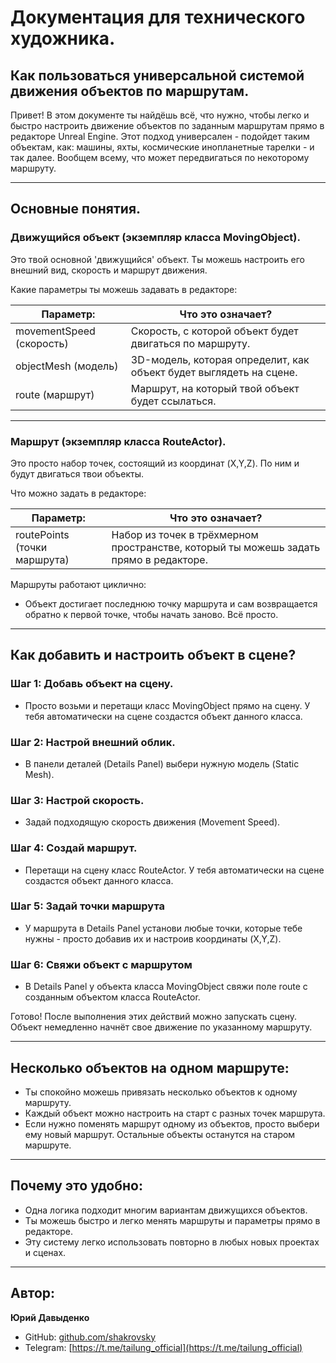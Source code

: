 # Документация для технического художника.

## Как пользоваться универсальной системой движения объектов по маршрутам.

Привет! В этом документе ты найдёшь всё, что нужно, чтобы легко и быстро настроить движение объектов по заданным маршрутам прямо в редакторе Unreal Engine. Этот подход универсален - подойдет таким объектам, как: машины, яхты, космические инопланетные тарелки - и так далее. Вообщем всему, что может передвигаться по некоторому маршруту.

---

## Основные понятия.

### Движущийся объект (экземпляр класса MovingObject).

Это твой основной 'движущийся' объект. Ты можешь настроить его внешний вид, скорость и маршрут движения.

Какие параметры ты можешь задавать в редакторе:

| Параметр:                       | Что это означает?                                                      |
|---------------------------------|------------------------------------------------------------------------|
| movementSpeed (скорость)        | Скорость, с которой объект будет двигаться по маршруту.                |
| objectMesh (модель)             | 3D-модель, которая определит, как объект будет выглядеть на сцене.     |
| route (маршрут)                 | Маршрут, на который твой объект будет ссылаться.                       |

---

### Маршрут (экземпляр класса RouteActor).

Это просто набор точек, состоящий из координат (X,Y,Z). По ним и будут двигаться твои объекты.

Что можно задать в редакторе:

| Параметр:                       | Что это означает?                                                             |
|---------------------------------|-------------------------------------------------------------------------------|
| routePoints (точки маршрута)    | Набор из точек в трёхмерном пространстве, который ты можешь задать прямо в редакторе. |

Маршруты работают циклично:  
- Объект достигает последнюю точку маршрута и сам возвращается обратно к первой точке, чтобы начать заново. Всё просто.

---

## Как добавить и настроить объект в сцене?

### Шаг 1: Добавь объект на сцену.
- Просто возьми и перетащи класс MovingObject прямо на сцену. У тебя автоматически на сцене создастся объект данного класса.

### Шаг 2: Настрой внешний облик.
- В панели деталей (Details Panel) выбери нужную модель (Static Mesh).

### Шаг 3: Настрой скорость.
- Задай подходящую скорость движения (Movement Speed).

### Шаг 4: Создай маршрут.
- Перетащи на сцену класс RouteActor. У тебя автоматически на сцене создастся объект данного класса.

### Шаг 5: Задай точки маршрута
- У маршрута в Details Panel установи любые точки, которые тебе нужны - просто добавив их и настроив координаты (X,Y,Z).

### Шаг 6: Свяжи объект с маршрутом
- В Details Panel у объекта класса MovingObject свяжи поле route с созданным объектом класса RouteActor.

Готово! После выполнения этих действий можно запускать сцену. Объект немедленно начнёт свое движение по указанному маршруту.

---

## Несколько объектов на одном маршруте:

- Ты спокойно можешь привязать несколько объектов к одному маршруту.
- Каждый объект можно настроить на старт с разных точек маршрута.
- Если нужно поменять маршрут одному из объектов, просто выбери ему новый маршрут. Остальные объекты останутся на старом маршруте.

---

## Почему это удобно:

- Одна логика подходит многим вариантам движущихся объектов.
- Ты можешь быстро и легко менять маршруты и параметры прямо в редакторе.
- Эту систему легко использовать повторно в любых новых проектах и сценах.

---

## Автор:

**Юрий Давыденко**

- GitHub: [github.com/shakrovsky](https://github.com/shakrovsky)
- Telegram: [https://t.me/tailung_official](https://t.me/tailung_official)
